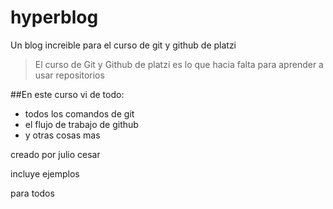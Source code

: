# hyperblog
Un blog increible para el curso de git y github de platzi
>El curso de Git y Github de platzi es lo que hacia falta para aprender a usar repositorios

##En este curso vi de todo:
* todos los comandos de git
* el flujo de trabajo de github
* y otras cosas mas

creado por julio cesar

incluye ejemplos

para todos